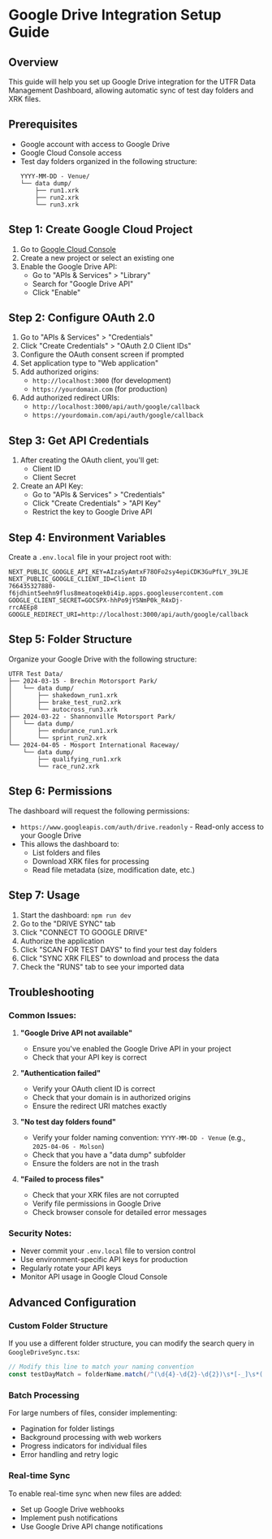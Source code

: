 # Google Drive Integration Setup Guide

## Overview
This guide will help you set up Google Drive integration for the UTFR Data Management Dashboard, allowing automatic sync of test day folders and XRK files.

## Prerequisites
- Google account with access to Google Drive
- Google Cloud Console access
- Test day folders organized in the following structure:
  ```
  YYYY-MM-DD - Venue/
  └── data dump/
      ├── run1.xrk
      ├── run2.xrk
      └── run3.xrk
  ```

## Step 1: Create Google Cloud Project

1. Go to [Google Cloud Console](https://console.cloud.google.com/)
2. Create a new project or select an existing one
3. Enable the Google Drive API:
   - Go to "APIs & Services" > "Library"
   - Search for "Google Drive API"
   - Click "Enable"

## Step 2: Configure OAuth 2.0

1. Go to "APIs & Services" > "Credentials"
2. Click "Create Credentials" > "OAuth 2.0 Client IDs"
3. Configure the OAuth consent screen if prompted
4. Set application type to "Web application"
5. Add authorized origins:
   - `http://localhost:3000` (for development)
   - `https://yourdomain.com` (for production)
6. Add authorized redirect URIs:
   - `http://localhost:3000/api/auth/google/callback`
   - `https://yourdomain.com/api/auth/google/callback`

## Step 3: Get API Credentials

1. After creating the OAuth client, you'll get:
   - Client ID
   - Client Secret
2. Create an API Key:
   - Go to "APIs & Services" > "Credentials"
   - Click "Create Credentials" > "API Key"
   - Restrict the key to Google Drive API

## Step 4: Environment Variables

Create a `.env.local` file in your project root with:

```env
NEXT_PUBLIC_GOOGLE_API_KEY=AIzaSyAmtxF78OFo2sy4epiCDK3GuPfLY_39LJE
NEXT_PUBLIC_GOOGLE_CLIENT_ID=Client ID
766435327880-f6jdhint5eehn9flus8meatoqek0i4ip.apps.googleusercontent.com
GOOGLE_CLIENT_SECRET=GOCSPX-hhPo9jYSNmP0k_R4xDj-
rrcAEEp8
GOOGLE_REDIRECT_URI=http://localhost:3000/api/auth/google/callback
```

## Step 5: Folder Structure

Organize your Google Drive with the following structure:

```
UTFR Test Data/
├── 2024-03-15 - Brechin Motorsport Park/
│   └── data dump/
│       ├── shakedown_run1.xrk
│       ├── brake_test_run2.xrk
│       └── autocross_run3.xrk
├── 2024-03-22 - Shannonville Motorsport Park/
│   └── data dump/
│       ├── endurance_run1.xrk
│       └── sprint_run2.xrk
└── 2024-04-05 - Mosport International Raceway/
    └── data dump/
        ├── qualifying_run1.xrk
        └── race_run2.xrk
```

## Step 6: Permissions

The dashboard will request the following permissions:
- `https://www.googleapis.com/auth/drive.readonly` - Read-only access to your Google Drive
- This allows the dashboard to:
  - List folders and files
  - Download XRK files for processing
  - Read file metadata (size, modification date, etc.)

## Step 7: Usage

1. Start the dashboard: `npm run dev`
2. Go to the "DRIVE SYNC" tab
3. Click "CONNECT TO GOOGLE DRIVE"
4. Authorize the application
5. Click "SCAN FOR TEST DAYS" to find your test day folders
6. Click "SYNC XRK FILES" to download and process the data
7. Check the "RUNS" tab to see your imported data

## Troubleshooting

### Common Issues:

1. **"Google Drive API not available"**
   - Ensure you've enabled the Google Drive API in your project
   - Check that your API key is correct

2. **"Authentication failed"**
   - Verify your OAuth client ID is correct
   - Check that your domain is in authorized origins
   - Ensure the redirect URI matches exactly

3. **"No test day folders found"**
   - Verify your folder naming convention: `YYYY-MM-DD - Venue` (e.g., `2025-04-06 - Molson`)
   - Check that you have a "data dump" subfolder
   - Ensure the folders are not in the trash

4. **"Failed to process files"**
   - Check that your XRK files are not corrupted
   - Verify file permissions in Google Drive
   - Check browser console for detailed error messages

### Security Notes:

- Never commit your `.env.local` file to version control
- Use environment-specific API keys for production
- Regularly rotate your API keys
- Monitor API usage in Google Cloud Console

## Advanced Configuration

### Custom Folder Structure
If you use a different folder structure, you can modify the search query in `GoogleDriveSync.tsx`:

```typescript
// Modify this line to match your naming convention
const testDayMatch = folderName.match(/^(\d{4}-\d{2}-\d{2})\s*[-_]\s*(.+)$/);
```

### Batch Processing
For large numbers of files, consider implementing:
- Pagination for folder listings
- Background processing with web workers
- Progress indicators for individual files
- Error handling and retry logic

### Real-time Sync
To enable real-time sync when new files are added:
- Set up Google Drive webhooks
- Implement push notifications
- Use Google Drive API change notifications
